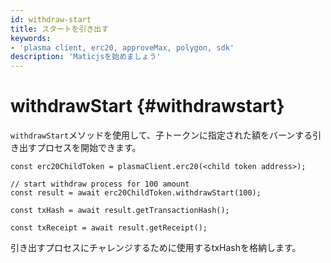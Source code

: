 ```yaml
---
id: withdraw-start
title: スタートを引き出す
keywords:
- 'plasma client, erc20, approveMax, polygon, sdk'
description: 'Maticjsを始めましょう'
---
```


# withdrawStart {#withdrawstart}

`withdrawStart`メソッドを使用して、子トークンに指定された額をバーンする引き出すプロセスを開始できます。

```
const erc20ChildToken = plasmaClient.erc20(<child token address>);

// start withdraw process for 100 amount
const result = await erc20ChildToken.withdrawStart(100);

const txHash = await result.getTransactionHash();

const txReceipt = await result.getReceipt();

```

引き出すプロセスにチャレンジするために使用するtxHashを格納します。
